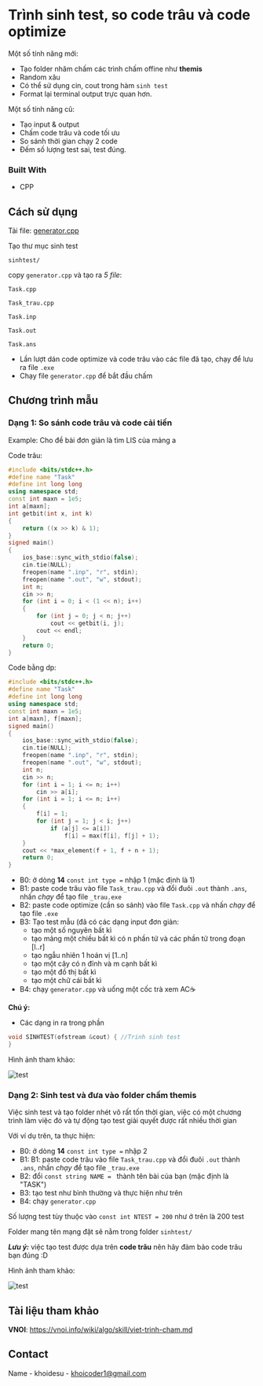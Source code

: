 <!-- PROJECT LOGO -->
<br />

<!-- ABOUT THE PROJECT -->
# Trình sinh test, so code trâu và code optimize

Một số tính năng mới:

* Tạo folder nhăm chấm các trình chấm offine như **themis**
* Random xâu 
* Có thể sử dụng cin, cout trong hàm ```sinh test```
* Format lại terminal output trực quan hơn.

Một số tính năng cũ:

* Tạo input & output
* Chấm code trâu và code tối ưu
* So sánh thời gian chạy 2 code
* Đếm số lượng test sai, test đúng.

### Built With

* CPP

<!-- USAGE EXAMPLES -->
## Cách sử dụng
Tải file: [generator.cpp](https://github.com/khoidesu/CreateTestForCP/blob/9229f9b628e26570cf84a33c278f584eb5efc152/generator.cpp)

Tạo thư mục sinh test

```
sinhtest/
```


copy ```generator.cpp``` và tạo ra *5 file*:

```Task.cpp```

```Task_trau.cpp```

```Task.inp```

```Task.out```

```Task.ans```

* Lần lượt dán code optimize và code trâu vào các file đã tạo, chạy để lưu ra file ```.exe```
* Chạy file ```generator.cpp``` để bắt đầu chấm

<!-- Chương trình mẫu -->
## Chương trình mẫu
### Dạng 1: So sánh code trâu và code cải tiến
Example: Cho đề bài đơn giản là tìm LIS của mảng a

Code trâu:
```cpp
#include <bits/stdc++.h>
#define name "Task"
#define int long long
using namespace std;
const int maxn = 1e5;
int a[maxn];
int getbit(int x, int k)
{
    return ((x >> k) & 1);
}
signed main()
{
    ios_base::sync_with_stdio(false);
    cin.tie(NULL);
    freopen(name ".inp", "r", stdin);
    freopen(name ".out", "w", stdout);
    int n;
    cin >> n;
    for (int i = 0; i < (1 << n); i++)
    {
        for (int j = 0; j < n; j++)
            cout << getbit(i, j);
        cout << endl;
    }
    return 0;
}
```
Code bằng dp:
```cpp
#include <bits/stdc++.h>
#define name "Task"
#define int long long
using namespace std;
const int maxn = 1e5;
int a[maxn], f[maxn];
signed main()
{
    ios_base::sync_with_stdio(false);
    cin.tie(NULL);
    freopen(name ".inp", "r", stdin);
    freopen(name ".out", "w", stdout);
    int n;
    cin >> n;
    for (int i = 1; i <= n; i++)
        cin >> a[i];
    for (int i = 1; i <= n; i++)
    {
        f[i] = 1;
        for (int j = 1; j < i; j++)
            if (a[j] <= a[i])
                f[i] = max(f[i], f[j] + 1);
    }
    cout << *max_element(f + 1, f + n + 1);
    return 0;
}
```

* B0: ở dòng **14** ```const int type =``` nhập 1 (mặc định là 1)
* B1: paste code trâu vào file ```Task_trau.cpp``` và đổi đuôi ```.out``` thành ```.ans```, nhấn *chạy* để tạo file ```_trau.exe```
* B2: paste code optimize (cần so sánh) vào file ```Task.cpp``` và nhấn *chạy* để tạo file ```.exe```
* B3: Tạo test mẫu (đã có các dạng input đơn giản:
  * tạo một số nguyên bất kì
  * tạo mảng một chiều bất kì có n phần tử và các phần tử trong đoạn [l..r]
  * tạo ngẫu nhiên 1 hoán vị [1..n]
  * tạo một cây có n đỉnh và m cạnh bất kì
  * tạo một đồ thị bất kì
  * tạo một chữ cái bất kì
* B4: chạy ```generator.cpp``` và uống một cốc trà xem AC☕

**Chú ý:**

  * Các dạng in ra trong phần
  ```cpp
  void SINHTEST(ofstream &cout) { //Trinh sinh test
  }
  ``` 

Hình ảnh tham khảo:

![test](https://github.com/khoidesu/CreateTestForCP/blob/42d88ec5fec3c08039c7a53402f4bcf953fd4027/github/test_type_1.gif)

### Dạng 2: Sinh test và đưa vào folder chấm themis
Việc sinh test và tạo folder nhét vô rất tốn thời gian, việc có một chương trình làm việc đó và tự động tạo test giải quyết được rất nhiều thời gian

Với ví dụ trên, ta thực hiện:

* B0: ở dòng **14** ```const int type =``` nhập 2
* B1:  B1: paste code trâu vào file ```Task_trau.cpp``` và đổi đuôi ```.out``` thành ```.ans```, nhấn *chạy* để tạo file ```_trau.exe```
* B2: đổi ```const string NAME = ``` thành tên bài của bạn (mặc định là "TASK")
* B3: tạo test như bình thường và thực hiện như trên
* B4: chạy ```generator.cpp```

Số lượng test tùy thuộc vào ```const int NTEST = 200``` như ở trên là 200 test

Folder mang tên mạng đặt sẽ nằm trong folder ```sinhtest/```

***Lưu ý:*** việc tạo test được dựa trên **code trâu** nên hãy đảm bảo code trâu bạn đúng :D

Hình ảnh tham khảo:

![test](https://github.com/khoidesu/CreateTestForCP/blob/42d88ec5fec3c08039c7a53402f4bcf953fd4027/github/test_type_2.png)


<!-- CONTRIBUTING -->
## Tài liệu tham khảo 
**VNOI**: https://vnoi.info/wiki/algo/skill/viet-trinh-cham.md


<!-- CONTACT -->
## Contact

Name - khoidesu - khoicoder1@gmail.com
